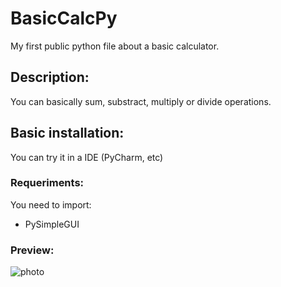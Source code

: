 # BasicCalcPy
My first public python file about a basic calculator.

## Description:
You can basically sum, substract, multiply or divide operations.

## Basic installation:

You can try it in a IDE (PyCharm, etc)

### Requeriments:

You need to import:
- PySimpleGUI

### Preview:
![photo](https://i.ibb.co/bLkTtRn/photo.png)
